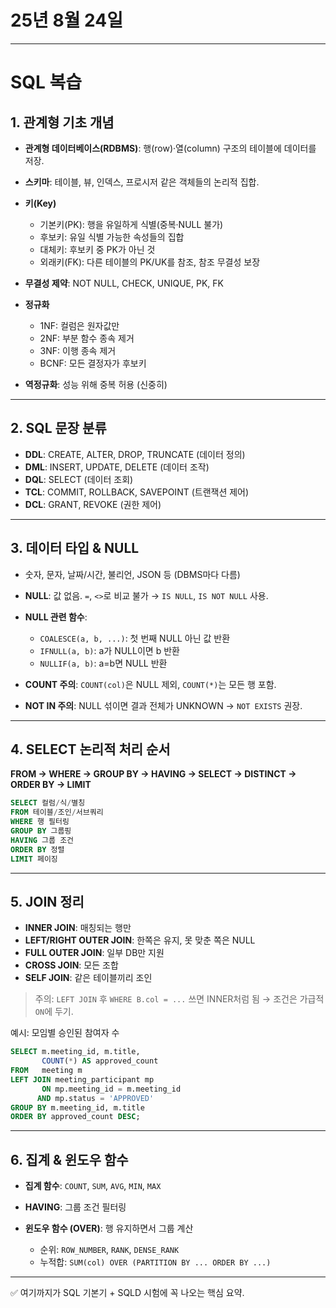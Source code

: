 # 25년 8월 24일


---

# SQL 복습


## 1. 관계형 기초 개념

* **관계형 데이터베이스(RDBMS)**: 행(row)·열(column) 구조의 테이블에 데이터를 저장.
* **스키마**: 테이블, 뷰, 인덱스, 프로시저 같은 객체들의 논리적 집합.
* **키(Key)**

  * 기본키(PK): 행을 유일하게 식별(중복·NULL 불가)
  * 후보키: 유일 식별 가능한 속성들의 집합
  * 대체키: 후보키 중 PK가 아닌 것
  * 외래키(FK): 다른 테이블의 PK/UK를 참조, 참조 무결성 보장
* **무결성 제약**: NOT NULL, CHECK, UNIQUE, PK, FK
* **정규화**

  * 1NF: 컬럼은 원자값만
  * 2NF: 부분 함수 종속 제거
  * 3NF: 이행 종속 제거
  * BCNF: 모든 결정자가 후보키
* **역정규화**: 성능 위해 중복 허용 (신중히)

---

## 2. SQL 문장 분류

* **DDL**: CREATE, ALTER, DROP, TRUNCATE (데이터 정의)
* **DML**: INSERT, UPDATE, DELETE (데이터 조작)
* **DQL**: SELECT (데이터 조회)
* **TCL**: COMMIT, ROLLBACK, SAVEPOINT (트랜잭션 제어)
* **DCL**: GRANT, REVOKE (권한 제어)

---

## 3. 데이터 타입 & NULL

* 숫자, 문자, 날짜/시간, 불리언, JSON 등 (DBMS마다 다름)
* **NULL**: 값 없음. `=`, `<>`로 비교 불가 → `IS NULL`, `IS NOT NULL` 사용.
* **NULL 관련 함수**:

  * `COALESCE(a, b, ...)`: 첫 번째 NULL 아닌 값 반환
  * `IFNULL(a, b)`: a가 NULL이면 b 반환
  * `NULLIF(a, b)`: a=b면 NULL 반환
* **COUNT 주의**: `COUNT(col)`은 NULL 제외, `COUNT(*)`는 모든 행 포함.
* **NOT IN 주의**: NULL 섞이면 결과 전체가 UNKNOWN → `NOT EXISTS` 권장.

---

## 4. SELECT 논리적 처리 순서

**FROM → WHERE → GROUP BY → HAVING → SELECT → DISTINCT → ORDER BY → LIMIT**

```sql
SELECT 컬럼/식/별칭
FROM 테이블/조인/서브쿼리
WHERE 행 필터링
GROUP BY 그룹핑
HAVING 그룹 조건
ORDER BY 정렬
LIMIT 페이징
```

---

## 5. JOIN 정리

* **INNER JOIN**: 매칭되는 행만
* **LEFT/RIGHT OUTER JOIN**: 한쪽은 유지, 못 맞춘 쪽은 NULL
* **FULL OUTER JOIN**: 일부 DB만 지원
* **CROSS JOIN**: 모든 조합
* **SELF JOIN**: 같은 테이블끼리 조인

> 주의: `LEFT JOIN` 후 `WHERE B.col = ...` 쓰면 INNER처럼 됨 → 조건은 가급적 `ON`에 두기.

예시: 모임별 승인된 참여자 수

```sql
SELECT m.meeting_id, m.title,
       COUNT(*) AS approved_count
FROM   meeting m
LEFT JOIN meeting_participant mp
       ON mp.meeting_id = m.meeting_id
      AND mp.status = 'APPROVED'
GROUP BY m.meeting_id, m.title
ORDER BY approved_count DESC;
```

---

## 6. 집계 & 윈도우 함수

* **집계 함수**: `COUNT`, `SUM`, `AVG`, `MIN`, `MAX`
* **HAVING**: 그룹 조건 필터링
* **윈도우 함수 (OVER)**: 행 유지하면서 그룹 계산

  * 순위: `ROW_NUMBER`, `RANK`, `DENSE_RANK`
  * 누적합: `SUM(col) OVER (PARTITION BY ... ORDER BY ...)`

---

✅ 여기까지가 SQL 기본기 + SQLD 시험에 꼭 나오는 핵심 요약.
